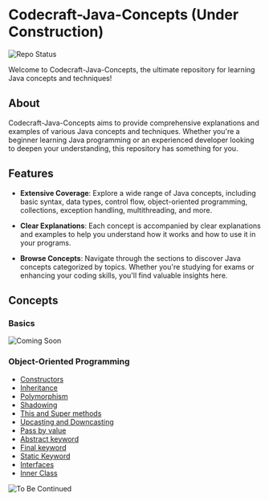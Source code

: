 # Codecraft-Java-Concepts  (Under Construction)

![Repo Status](https://img.shields.io/badge/Status-In%20Progress-yellow)

Welcome to Codecraft-Java-Concepts, the ultimate repository for learning Java concepts and techniques!

## About

Codecraft-Java-Concepts aims to provide comprehensive explanations and examples of various Java concepts and techniques. Whether you're a beginner learning Java programming or an experienced developer looking to deepen your understanding, this repository has something for you.

## Features

- **Extensive Coverage**: Explore a wide range of Java concepts, including basic syntax, data types, control flow, object-oriented programming, collections, exception handling, multithreading, and more.

- **Clear Explanations**: Each concept is accompanied by clear explanations and examples to help you understand how it works and how to use it in your programs.

- **Browse Concepts**: Navigate through the sections to discover Java concepts categorized by topics. Whether you're studying for exams or enhancing your coding skills, you'll find valuable insights here.

## Concepts

### Basics
![Coming Soon](https://img.shields.io/badge/Coming%20Soon-gray)

### Object-Oriented Programming

- [Constructors](./src/OOP/Constructor)
- [Inheritance](./src/OOP/Inheritence)
- [Polymorphism](./src/OOP/Polymorphism)
- [Shadowing](./src/OOP/Shadowing)
- [This and Super methods](./src/OOP/ThisSuperMethods)
- [Upcasting and Downcasting](./src/OOP/Polymorphism/Casting)
- [Pass by value](./src/OOP/PassByValue)
- [Abstract keyword](./src/OOP/AbstractKeyword)
- [Final keyword](./src/OOP/FinalKeyword)
- [Static Keyword](./src/OOP/StaticKeyword)
- [Interfaces](./src/OOP/Interfaces)
- [Inner Class](./src/OOP/InnerClass)


![To Be Continued](https://img.shields.io/badge/To%20Be%20Continued-lightgrey)
